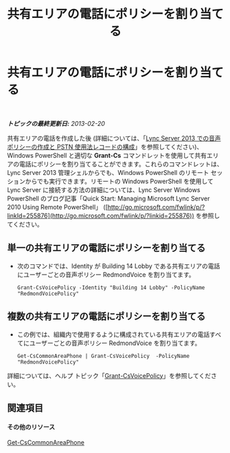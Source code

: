 ﻿---
title: 共有エリアの電話にポリシーを割り当てる
TOCTitle: 共有エリアの電話にポリシーを割り当てる
ms:assetid: f0554fd1-b237-49b3-9eb4-26f4b91f5604
ms:mtpsurl: https://technet.microsoft.com/ja-jp/library/JJ994082(v=OCS.15)
ms:contentKeyID: 52056746
ms.date: 05/19/2016
mtps_version: v=OCS.15
ms.translationtype: HT
---

# 共有エリアの電話にポリシーを割り当てる

 

_**トピックの最終更新日:** 2013-02-20_

共有エリアの電話を作成した後 (詳細については、「[Lync Server 2013 での音声ポリシーの作成と PSTN 使用法レコードの構成](lync-server-2013-create-a-voice-policy-and-configure-pstn-usage-records.md)」を参照してください)、Windows PowerShell と適切な **Grant-Cs** コマンドレットを使用して共有エリアの電話にポリシーを割り当てることができます。これらのコマンドレットは、Lync Server 2013 管理シェルからでも、Windows PowerShell のリモート セッションからでも実行できます。リモートの Windows PowerShell を使用して Lync Server に接続する方法の詳細については、Lync Server Windows PowerShell のブログ記事「Quick Start: Managing Microsoft Lync Server 2010 Using Remote PowerShell」 ([http://go.microsoft.com/fwlink/p/?linkId=255876](http://go.microsoft.com/fwlink/p/?linkid=255876)) を参照してください。


## 単一の共有エリアの電話にポリシーを割り当てる

  - 次のコマンドでは、Identity が Building 14 Lobby である共有エリアの電話にユーザーごとの音声ポリシー RedmondVoice を割り当てます。
    
        Grant-CsVoicePolicy -Identity "Building 14 Lobby" -PolicyName "RedmondVoicePolicy"

## 複数の共有エリアの電話にポリシーを割り当てる

  - この例では、組織内で使用するように構成されている共有エリアの電話すべてにユーザーごとの音声ポリシー RedmondVoice を割り当てます。
    
        Get-CsCommonAreaPhone | Grant-CsVoicePolicy  -PolicyName "RedmondVoicePolicy"

詳細については、ヘルプ トピック「[Grant-CsVoicePolicy](grant-csvoicepolicy.md)」を参照してください。

## 関連項目

#### その他のリソース

[Get-CsCommonAreaPhone](get-cscommonareaphone.md)

